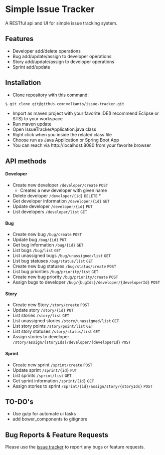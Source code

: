 # Simple Issue Tracker

A RESTful api and UI for simple issue tracking system.

## Features

- Developer add/delete operations
- Bug add/update/assign to developer operations
- Story add/update/assign to developer operations
- Sprint add/update

## Installation

- Clone repository with this command:
```bash
$ git clone git@github.com:volkanto/issue-tracker.git
```
- Import as maven project with your favorite IDE(I recommend Eclipse or STS) to your workspace
- Run maven update
- Open IssueTrackerApplication.java class
- Right click when you inside the related class file
- Choose run as Java Application or Spring Boot App
- You can reach via http://localhost:8080 from your favorite browser

## API methods

#### Developer
* Create new developer `/developer/create`  `POST`
    * Creates a new developer with given name
* Delete developer `/developer/{id}`  `DELETE`
    *
* Get developer information `/developer/{id}` `GET`
* Update developer `/developer/{id}` `PUT`
* List developers `/developer/list` `GET`

#### Bug
* Create new bug `/bug/create` `POST`
* Update bug `/bug/{id}` `PUT`
* Get bug information `/bug/{id}` `GET`
* List bugs `/bug/list` `GET`
* List unassigned bugs `/bug/unassigned/list` `GET`
* List bug statuses `/bug/status/list` `GET`
* Create new bug statuses `/bug/status/create` `POST`
* List bug priorities `/bug/priority/list` `GET`
* Create new bug priority `/bug/priority/create` `POST`
* Assign bugs to developer `/bug/{bugIds}/developer/{developerId}` `POST`

#### Story
* Create new Story `/story/create` `POST`
* Update story `/story/{id}` `PUT`
* List stories `/story/list` `GET`
* List unassigned stories `/story/unassigned/list` `GET`
* List story points `/story/point/list` `GET`
* List story statuses `/story/status/list` `GET`
* Assign stories to developer `/story/assign/{storyIds}/developer/{developerId}` `POST`

#### Sprint
* Create new sprint `/sprint/create` `POST`
* Update sprint `/sprint/{id}` `PUT`
* List sprints `/sprint/list` `GET`
* Get sprint information `/sprint/{id}` `GET`
* Assign stories to sprint `/sprint/{id}/assign/story/{storyIds}` `POST`

## TO-DO's
* Use gulp for automate ui tasks
* add bower_components to gitignore

## Bug Reports & Feature Requests

Please use the [issue tracker](https://github.com/volkanto/issue-tracker/issues) to report any bugs or feature requests.
